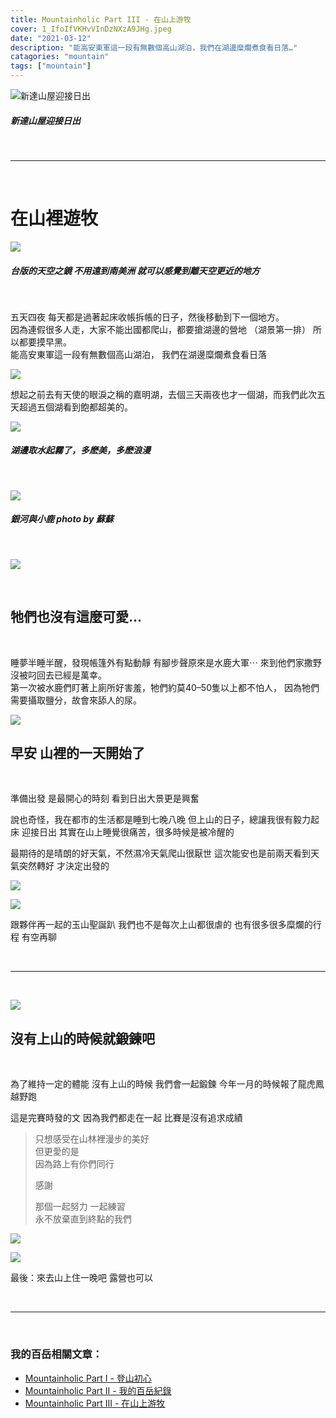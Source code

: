 ```yaml
---
title: Mountainholic Part III - 在山上游牧
cover: 1_IfoIfVKHvVInDzNXzA9JHg.jpeg
date: "2021-03-12"
description: "能高安東軍這一段有無數個高山湖泊，我們在湖邊糜爛煮食看日落…"
catagories: "mountain"
tags: ["mountain"]
---
```


![新達山屋迎接日出](./1_IfoIfVKHvVInDzNXzA9JHg.jpeg)
##### 新達山屋迎接日出
<br/>
<hr/>
<br/>

# 在山裡遊牧


![](./1_aP7Wgxn-Icwks3yPxKoWQA.jpeg)


##### 台版的天空之鏡 不用遠到南美洲 就可以感覺到離天空更近的地方

<br/>
<p>
五天四夜 每天都是過著起床收帳拆帳的日子，然後移動到下一個地方。
<br/>
因為連假很多人走，大家不能出國都爬山，都要搶湖邊的營地 （湖景第一排） 所以都要摸早黑。<br/>
能高安東軍這一段有無數個高山湖泊，
我們在湖邊糜爛煮食看日落</p>

![](./1_pvB2TFyVIUBJ-RhFXe2F9w.jpeg)

<p>
想起之前去有天使的眼淚之稱的嘉明湖，去個三天兩夜也才一個湖，而我們此次五天超過五個湖看到飽都超美的。</p>

![](./1_WTEr_ot9E0slTMv3Dyaskg.jpeg)
##### 湖邊取水起霧了，多麽美，多麽浪漫

<br/>

![](./1_3yFP_Vlx5PmfYcYnbZkcow.png)

##### 銀河與小鹿 photo by 蘇蘇

<br/>

![](./1_1RERGodFcEKF7HjfAbPBBg.jpeg)

<br/>

## 牠們也沒有這麼可愛…

<br/>
<p>
睡夢半睡半醒，發現帳篷外有點動靜 有腳步聲原來是水鹿大軍⋯
來到他們家撒野沒被叼回去已經是萬幸。
<br/>
第一次被水鹿們盯著上廁所好害羞，牠們約莫40–50隻以上都不怕人，
因為牠們需要攝取鹽分，故會來舔人的尿。
</p>

![](./1_IfoIfVKHvVInDzNXzA9JHg.jpeg)


## 早安 山裡的一天開始了

<br/>

準備出發 是最開心的時刻
看到日出大景更是興奮

說也奇怪，我在都市的生活都是睡到七晚八晚
但上山的日子，總讓我很有毅力起床 迎接日出
其實在山上睡覺很痛苦，很多時候是被冷醒的

最期待的是晴朗的好天氣，不然濕冷天氣爬山很厭世
這次能安也是前兩天看到天氣突然轉好
才決定出發的


![](./1_Fy_wZV9gB2QZdf6MsTD1eQ.jpeg)



![](./1_pvz3akG-mCl7TC83fi_ydg.jpeg)

跟夥伴再一起的玉山聖誕趴
我們也不是每次上山都很虐的
也有很多很多糜爛的行程
有空再聊

<br/>
<hr/>
<br/>

![](./1_eYUoFUyqTj1vGtS8ss4ZzA.jpeg)



## 沒有上山的時候就鍛鍊吧

<br/>

為了維持一定的體能
沒有上山的時候 我們會一起鍛鍊
今年一月的時候報了龍虎鳳越野跑

這是完賽時發的文
因為我們都走在一起
比賽是沒有追求成績

> 只想感受在山林裡漫步的美好<br/>
> 但更愛的是<br/>
> 因為路上有你們同行<br/>
>
> 感謝
>
> 那個一起努力 一起練習<br/>
> 永不放棄直到終點的我們

![](./1_hSMZsiBW33uhR5tSI930Nw.jpeg)


![](./1_VyM2_H0GInQXn9XEcThX9Q.jpeg)

最後：來去山上住一晚吧 露營也可以

<br/>
<hr/>
<br/>

### 我的百岳相關文章：
- <a href="/blog/mountainholic-1/">Mountainholic Part I - 登山初心</a><br/>
- <a href="/blog/mountainholic-2/">Mountainholic Part II - 我的百岳紀錄</a><br/>
- <a href="/blog/mountainholic-3/">Mountainholic Part III - 在山上游牧</a><br/>